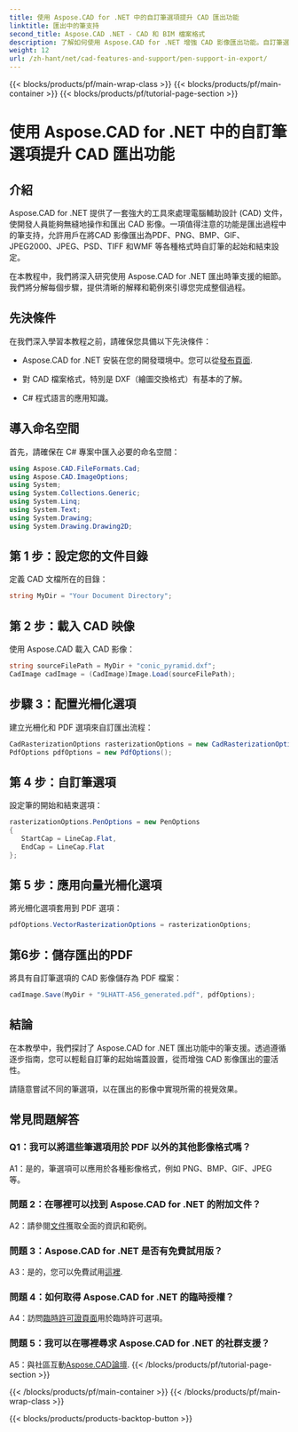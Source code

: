 ```yaml
---
title: 使用 Aspose.CAD for .NET 中的自訂筆選項提升 CAD 匯出功能
linktitle: 匯出中的筆支持
second_title: Aspose.CAD .NET - CAD 和 BIM 檔案格式
description: 了解如何使用 Aspose.CAD for .NET 增強 CAD 影像匯出功能。自訂筆選項，以 PDF、PNG、BMP 等格式呈現令人驚嘆的視覺效果。
weight: 12
url: /zh-hant/net/cad-features-and-support/pen-support-in-export/
---
```


{{< blocks/products/pf/main-wrap-class >}}
{{< blocks/products/pf/main-container >}}
{{< blocks/products/pf/tutorial-page-section >}}

# 使用 Aspose.CAD for .NET 中的自訂筆選項提升 CAD 匯出功能

## 介紹

Aspose.CAD for .NET 提供了一套強大的工具來處理電腦輔助設計 (CAD) 文件，使開發人員能夠無縫地操作和匯出 CAD 影像。一項值得注意的功能是匯出過程中的筆支持，允許用戶在將CAD 影像匯出為PDF、PNG、BMP、GIF、JPEG2000、JPEG、PSD、TIFF 和WMF 等各種格式時自訂筆的起始和結束設定。

在本教程中，我們將深入研究使用 Aspose.CAD for .NET 匯出時筆支援的細節。我們將分解每個步驟，提供清晰的解釋和範例來引導您完成整個過程。

## 先決條件

在我們深入學習本教程之前，請確保您具備以下先決條件：

- Aspose.CAD for .NET 安裝在您的開發環境中。您可以從[發布頁面](https://releases.aspose.com/cad/net/).

- 對 CAD 檔案格式，特別是 DXF（繪圖交換格式）有基本的了解。

- C# 程式語言的應用知識。

## 導入命名空間

首先，請確保在 C# 專案中匯入必要的命名空間：

```csharp
using Aspose.CAD.FileFormats.Cad;
using Aspose.CAD.ImageOptions;
using System;
using System.Collections.Generic;
using System.Linq;
using System.Text;
using System.Drawing;
using System.Drawing.Drawing2D;
```

## 第 1 步：設定您的文件目錄

定義 CAD 文檔所在的目錄：

```csharp
string MyDir = "Your Document Directory";
```

## 第 2 步：載入 CAD 映像

使用 Aspose.CAD 載入 CAD 影像：

```csharp
string sourceFilePath = MyDir + "conic_pyramid.dxf";
CadImage cadImage = (CadImage)Image.Load(sourceFilePath);
```

## 步驟 3：配置光柵化選項

建立光柵化和 PDF 選項來自訂匯出流程：

```csharp
CadRasterizationOptions rasterizationOptions = new CadRasterizationOptions();
PdfOptions pdfOptions = new PdfOptions();
```

## 第 4 步：自訂筆選項

設定筆的開始和結束選項：

```csharp
rasterizationOptions.PenOptions = new PenOptions
{
   StartCap = LineCap.Flat,
   EndCap = LineCap.Flat
};
```

## 第 5 步：應用向量光柵化選項

將光柵化選項套用到 PDF 選項：

```csharp
pdfOptions.VectorRasterizationOptions = rasterizationOptions;
```

## 第6步：儲存匯出的PDF

將具有自訂筆選項的 CAD 影像儲存為 PDF 檔案：

```csharp
cadImage.Save(MyDir + "9LHATT-A56_generated.pdf", pdfOptions);
```

## 結論

在本教學中，我們探討了 Aspose.CAD for .NET 匯出功能中的筆支援。透過遵循逐步指南，您可以輕鬆自訂筆的起始端蓋設置，從而增強 CAD 影像匯出的靈活性。

請隨意嘗試不同的筆選項，以在匯出的影像中實現所需的視覺效果。

## 常見問題解答

### Q1：我可以將這些筆選項用於 PDF 以外的其他影像格式嗎？

A1：是的，筆選項可以應用於各種影像格式，例如 PNG、BMP、GIF、JPEG 等。

### 問題 2：在哪裡可以找到 Aspose.CAD for .NET 的附加文件？

 A2：請參閱[文件](https://reference.aspose.com/cad/net/)獲取全面的資訊和範例。

### 問題 3：Aspose.CAD for .NET 是否有免費試用版？

 A3：是的，您可以免費試用[這裡](https://releases.aspose.com/).

### 問題 4：如何取得 Aspose.CAD for .NET 的臨時授權？

 A4：訪問[臨時許可證頁面](https://purchase.aspose.com/temporary-license/)用於臨時許可選項。

### 問題 5：我可以在哪裡尋求 Aspose.CAD for .NET 的社群支援？

 A5：與社區互動[Aspose.CAD論壇](https://forum.aspose.com/c/cad/19).
{{< /blocks/products/pf/tutorial-page-section >}}

{{< /blocks/products/pf/main-container >}}
{{< /blocks/products/pf/main-wrap-class >}}

{{< blocks/products/products-backtop-button >}}
